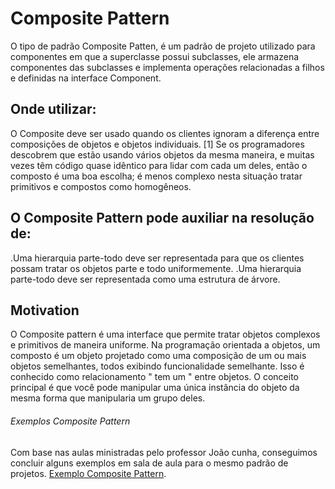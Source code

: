 # Composite Pattern

O tipo de padrão Composite Patten, é um padrão de projeto utilizado para componentes em que a superclasse possui subclasses, ele armazena componentes das subclasses e 
implementa operações relacionadas a filhos e definidas na interface Component.

## Onde utilizar:

O Composite deve ser usado quando os clientes ignoram a diferença entre composições de objetos e objetos individuais. [1] Se os programadores descobrem que estão usando vários objetos da mesma maneira, e muitas vezes têm código quase idêntico para lidar com cada um deles, então o composto é uma boa escolha; é menos complexo nesta situação tratar primitivos e compostos como homogêneos.


## O Composite Pattern pode auxiliar na resolução de:

.Uma hierarquia parte-todo deve ser representada para que os clientes possam tratar os objetos parte e todo uniformemente.
.Uma hierarquia parte-todo deve ser representada como uma estrutura de árvore.

## Motivation 

O Composite pattern é uma interface que permite tratar objetos complexos e primitivos de maneira uniforme. Na programação orientada a objetos, um composto é um objeto projetado como uma composição de um ou mais objetos semelhantes, todos exibindo funcionalidade semelhante. Isso é conhecido como relacionamento " tem um " entre objetos. O conceito principal é que você pode manipular uma única instância do objeto da mesma forma que manipularia um grupo deles.


###### Exemplos Composite Pattern

Com base nas aulas ministradas pelo professor João cunha, conseguimos concluir alguns exemplos em sala de aula para o mesmo padrão de projetos. [Exemplo Composite Pattern](https://github.com/IagoJuan/PadroesDeProjetos/tree/master/CompositePattern/Composite).
